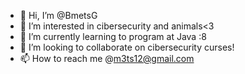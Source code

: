- 👋 Hi, I’m @BmetsG
- 👀 I’m interested in cibersecurity and animals<3
- 🌱 I’m currently learning to program at Java :8
- 💞️ I’m looking to collaborate on cibersecurity curses!
- 📫 How to reach me @m3ts12@gmail.com

<!---
BmetsG/BmetsG is a ✨ special ✨ repository because its `README.md` (this file) appears on your GitHub profile.
You can click the Preview link to take a look at your changes.
--->
